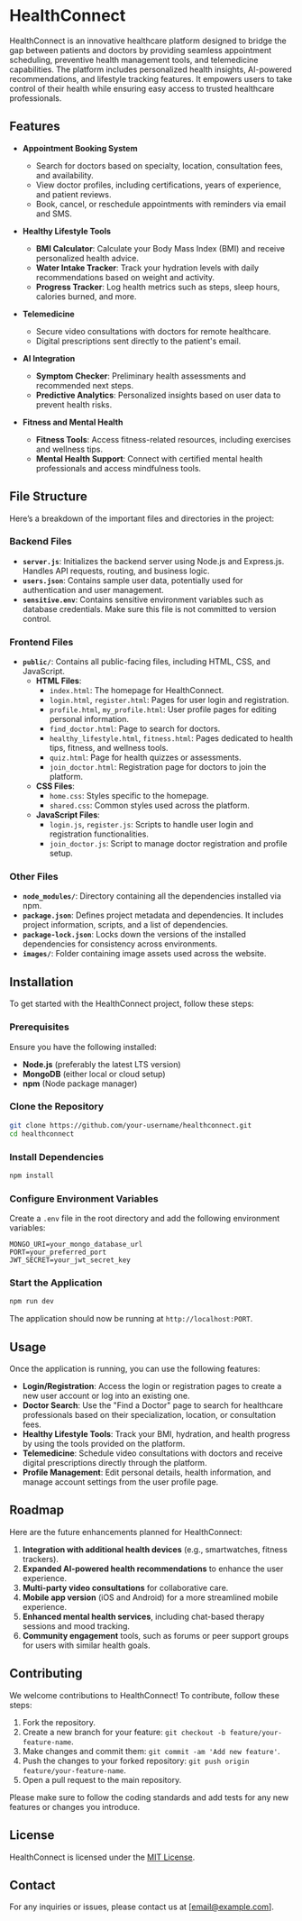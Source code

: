 
# HealthConnect

HealthConnect is an innovative healthcare platform designed to bridge the gap between patients and doctors by providing seamless appointment scheduling, preventive health management tools, and telemedicine capabilities. The platform includes personalized health insights, AI-powered recommendations, and lifestyle tracking features. It empowers users to take control of their health while ensuring easy access to trusted healthcare professionals.

## Features

- **Appointment Booking System**  
  - Search for doctors based on specialty, location, consultation fees, and availability.
  - View doctor profiles, including certifications, years of experience, and patient reviews.
  - Book, cancel, or reschedule appointments with reminders via email and SMS.

- **Healthy Lifestyle Tools**  
  - **BMI Calculator**: Calculate your Body Mass Index (BMI) and receive personalized health advice.
  - **Water Intake Tracker**: Track your hydration levels with daily recommendations based on weight and activity.
  - **Progress Tracker**: Log health metrics such as steps, sleep hours, calories burned, and more.

- **Telemedicine**  
  - Secure video consultations with doctors for remote healthcare.
  - Digital prescriptions sent directly to the patient's email.

- **AI Integration**  
  - **Symptom Checker**: Preliminary health assessments and recommended next steps.
  - **Predictive Analytics**: Personalized insights based on user data to prevent health risks.

- **Fitness and Mental Health**  
  - **Fitness Tools**: Access fitness-related resources, including exercises and wellness tips.
  - **Mental Health Support**: Connect with certified mental health professionals and access mindfulness tools.

## File Structure

Here’s a breakdown of the important files and directories in the project:

### **Backend Files**
- **`server.js`**: Initializes the backend server using Node.js and Express.js. Handles API requests, routing, and business logic.
- **`users.json`**: Contains sample user data, potentially used for authentication and user management.
- **`sensitive.env`**: Contains sensitive environment variables such as database credentials. Make sure this file is not committed to version control.

### **Frontend Files**
- **`public/`**: Contains all public-facing files, including HTML, CSS, and JavaScript.
  - **HTML Files**:  
    - `index.html`: The homepage for HealthConnect.
    - `login.html`, `register.html`: Pages for user login and registration.
    - `profile.html`, `my_profile.html`: User profile pages for editing personal information.
    - `find_doctor.html`: Page to search for doctors.
    - `healthy_lifestyle.html`, `fitness.html`: Pages dedicated to health tips, fitness, and wellness tools.
    - `quiz.html`: Page for health quizzes or assessments.
    - `join_doctor.html`: Registration page for doctors to join the platform.
  - **CSS Files**:  
    - `home.css`: Styles specific to the homepage.
    - `shared.css`: Common styles used across the platform.
  - **JavaScript Files**:  
    - `login.js`, `register.js`: Scripts to handle user login and registration functionalities.
    - `join_doctor.js`: Script to manage doctor registration and profile setup.
  
### **Other Files**
- **`node_modules/`**: Directory containing all the dependencies installed via npm.
- **`package.json`**: Defines project metadata and dependencies. It includes project information, scripts, and a list of dependencies.
- **`package-lock.json`**: Locks down the versions of the installed dependencies for consistency across environments.
- **`images/`**: Folder containing image assets used across the website.

## Installation

To get started with the HealthConnect project, follow these steps:

### Prerequisites
Ensure you have the following installed:
- **Node.js** (preferably the latest LTS version)
- **MongoDB** (either local or cloud setup)
- **npm** (Node package manager)

### Clone the Repository

```bash
git clone https://github.com/your-username/healthconnect.git
cd healthconnect
```

### Install Dependencies

```bash
npm install
```

### Configure Environment Variables

Create a `.env` file in the root directory and add the following environment variables:

```
MONGO_URI=your_mongo_database_url
PORT=your_preferred_port
JWT_SECRET=your_jwt_secret_key
```

### Start the Application

```bash
npm run dev
```

The application should now be running at `http://localhost:PORT`.

## Usage

Once the application is running, you can use the following features:

- **Login/Registration**: Access the login or registration pages to create a new user account or log into an existing one.
- **Doctor Search**: Use the "Find a Doctor" page to search for healthcare professionals based on their specialization, location, or consultation fees.
- **Healthy Lifestyle Tools**: Track your BMI, hydration, and health progress by using the tools provided on the platform.
- **Telemedicine**: Schedule video consultations with doctors and receive digital prescriptions directly through the platform.
- **Profile Management**: Edit personal details, health information, and manage account settings from the user profile page.

## Roadmap

Here are the future enhancements planned for HealthConnect:

1. **Integration with additional health devices** (e.g., smartwatches, fitness trackers).
2. **Expanded AI-powered health recommendations** to enhance the user experience.
3. **Multi-party video consultations** for collaborative care.
4. **Mobile app version** (iOS and Android) for a more streamlined mobile experience.
5. **Enhanced mental health services**, including chat-based therapy sessions and mood tracking.
6. **Community engagement** tools, such as forums or peer support groups for users with similar health goals.

## Contributing

We welcome contributions to HealthConnect! To contribute, follow these steps:

1. Fork the repository.
2. Create a new branch for your feature: `git checkout -b feature/your-feature-name`.
3. Make changes and commit them: `git commit -am 'Add new feature'`.
4. Push the changes to your forked repository: `git push origin feature/your-feature-name`.
5. Open a pull request to the main repository.

Please make sure to follow the coding standards and add tests for any new features or changes you introduce.

## License

HealthConnect is licensed under the [MIT License](LICENSE).

## Contact

For any inquiries or issues, please contact us at [email@example.com].

